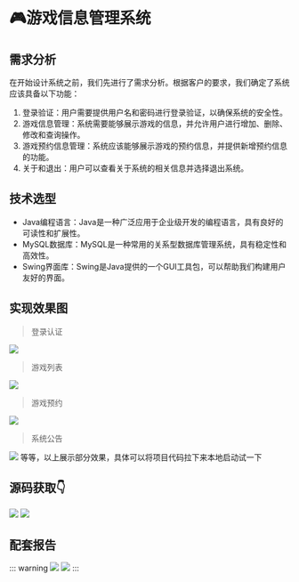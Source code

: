 # 🎮游戏信息管理系统

<MyGlobalComponent />

## 需求分析

在开始设计系统之前，我们先进行了需求分析。根据客户的要求，我们确定了系统应该具备以下功能：

1. 登录验证：用户需要提供用户名和密码进行登录验证，以确保系统的安全性。
2. 游戏信息管理：系统需要能够展示游戏的信息，并允许用户进行增加、删除、修改和查询操作。
3. 游戏预约信息管理：系统应该能够展示游戏的预约信息，并提供新增预约信息的功能。
4. 关于和退出：用户可以查看关于系统的相关信息并选择退出系统。

## 技术选型

- Java编程语言：Java是一种广泛应用于企业级开发的编程语言，具有良好的可读性和扩展性。
- MySQL数据库：MySQL是一种常用的关系型数据库管理系统，具有稳定性和高效性。
- Swing界面库：Swing是Java提供的一个GUI工具包，可以帮助我们构建用户友好的界面。

## 实现效果图

> 登录认证

![](http://cdn.qiniu.liyansheng.top/img/0903e16096d640b5b497dedb241523d1.png)
> 游戏列表

![](http://cdn.qiniu.liyansheng.top/img/e184249f4f2b4442885a03b08a67d3b5.png)
> 游戏预约

![](http://cdn.qiniu.liyansheng.top/img/dfa7c9543100400f88101077522c0ae2.png)
> 系统公告

![](http://cdn.qiniu.liyansheng.top/img/3c22442fcd084b51bf54d2f0b9da5b14.png)
等等，以上展示部分效果，具体可以将项目代码拉下来本地启动试一下








## 源码获取👇
![](http://cdn.qiniu.liyansheng.top/img/2993badf87150e4734bcdff74fe29588.png)
![](http://cdn.qiniu.liyansheng.top/img/20240526171832.png)

## 配套报告

::: warning
![](http://cdn.qiniu.liyansheng.top/img/报告1111预览图.png)
![](http://cdn.qiniu.liyansheng.top/img/Snipaste_2024-06-14_23-42-46.png)
:::



